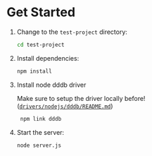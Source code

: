 # Get Started

1. Change to the `test-project` directory:

    ```bash
    cd test-project
    ```

2. Install dependencies:

    ```bash
    npm install
 
    ```
3. Install node dddb driver
   
   Make sure to setup the driver locally before! ([`drivers/nodejs/dddb/README.md`](drivers/nodejs/dddb/README.md))
   
   ```bash
    npm link dddb
    ```

4. Start the server:

    ```bash
    node server.js
    ```
